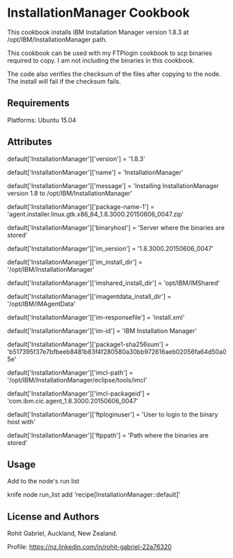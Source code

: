 InstallationManager Cookbook
============================


This cookbook installs IBM Installation Manager version 1.8.3 at /opt/IBM/InstallationManager path.

This cookbook can be used with my FTPlogin cookbook to scp binaries required to copy. I am not including the binaries in this cookbook.

The code also verifies the checksum of the files after copying to the node. The install will fail if the checksum fails.

Requirements
------------
Platforms: Ubuntu 15.04

Attributes
----------
default['InstallationManager']['version'] = '1.8.3'

default['InstallationManager']['name'] = 'InstallationManager'

default['InstallationManager']['message'] = 'Installing InstallationManager version 1.8 to /opt/IBM/InstallationManager'

default['InstallationManager']['package-name-1'] = 'agent.installer.linux.gtk.x86_64_1.8.3000.20150606_0047.zip'

default['InstallationManager']['binaryhost'] = 'Server where the binaries are stored'

default['InstallationManager']['im_version'] = '1.8.3000.20150606_0047'

default['InstallationManager']['im_install_dir'] = '/opt/IBM/InstallationManager'

default['InstallationManager']['imshared_install_dir'] = 'opt/IBM/IMShared'

default['InstallationManager']['imagentdata_install_dir'] = '/opt/IBM/IMAgentData'

default['InstallationManager']['im-responsefile'] = 'install.xml'

default['InstallationManager']['im-id'] = 'IBM Installation Manager'

default['InstallationManager']['package1-sha256sum'] = 'b517395f37e7bfbeeb8481b83f4f280580a30bb972616aeb02056fa64d50a05e'

default['InstallationManager']['imcl-path'] = '/opt/IBM/InstallationManager/eclipse/tools/imcl'

default['InstallationManager']['imcl-packageid'] = 'com.ibm.cic.agent_1.8.3000.20150606_0047'

default['InstallationManager']['ftploginuser'] = 'User to login to the binary host with'

default['InstallationManager']['ftppath'] = 'Path where the binaries are stored'

Usage
-----
Add to the node's run list

knife node run_list add <node name> 'recipe[InstallationManager::default]'

License and Authors
-------------------
Rohit Gabriel, Auckland, New Zealand.

Profile: https://nz.linkedin.com/in/rohit-gabriel-22a76320

